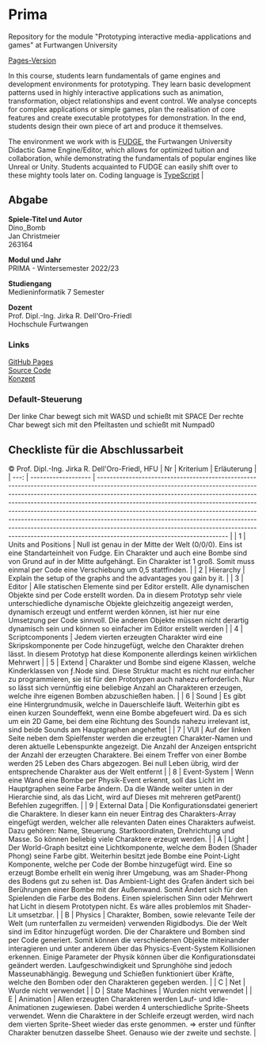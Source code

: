 # Prima

Repository for the module "Prototyping interactive media-applications and games" at Furtwangen University

[Pages-Version](https://jirkadelloro.github.io/Prima/)

In this course, students learn fundamentals of game engines and development environments for prototyping. They learn basic development patterns used in highly interactive applications such as animation, transformation, object relationships and event control. We analyse concepts for complex applications or simple games, plan the realisation of core features and create executable prototypes for demonstration. In the end, students design their own piece of art and produce it themselves.

The environment we work with is [FUDGE](https://jirkadelloro.github.io/FUDGE), the Furtwangen University Didactic Game Engine/Editor, which allows for optimized tuition and collaboration, while demonstrating the fundamentals of popular engines like Unreal or Unity. Students acquainted to FUDGE can easily shift over to these mighty tools later on. Coding language is [TypeScript](https://typescriptlang.org)
|

## Abgabe

**Spiele-Titel und Autor**<br>
Dino_Bomb<br>
Jan Christmeier<br>
263164

**Modul und Jahr**<br>
PRIMA - Wintersemester 2022/23<br>

**Studiengang**<br>
Medieninformatik 7 Semester<br>

**Dozent**<br>
Prof. Dipl.-Ing. Jirka R. Dell'Oro-Friedl<br>
Hochschule Furtwangen<br>

### Links

[GitHub Pages](https://pretteter.github.io/PRIMA_JAN/Abgabe/index)<br>
[Source Code](https://github.com/pretteter/PRIMA_JAN/tree/main/Abgabe/Script/Source)<br>
[Konzept](https://github.com/pretteter/PRIMA_JAN/blob/main/Abgabe/Design_Document_Christmeier_Jan_PRIMA_MIB_WS_2022-2023.pdf)<br>

### Default-Steuerung
Der linke Char bewegt sich mit WASD und schießt mit SPACE
Der rechte Char bewegt sich mit den Pfeiltasten und schießt mit Numpad0

## Checkliste für die Abschlussarbeit

© Prof. Dipl.-Ing. Jirka R. Dell'Oro-Friedl, HFU
| Nr | Kriterium | Erläuterung |
| ---: | ------------------- | ----------------------------------------------------------------------------------------------------------------------------------------------------------------------------------------------------------------------------------------------------------------------------------------------------------------------------------------------------------------------------------------------------------------------------------------------------------------------------------------------------------------------------------------------------------------------------------------------------------- |
| 1 | Units and Positions | Null ist genau in der Mitte der Welt (0/0/0). Eins ist eine Standarteinheit von Fudge. Ein Charakter und auch eine Bombe sind von Grund auf in der Mitte aufgehängt. Ein Charakter ist 1 groß. Somit muss einmal per Code eine Verschiebung um 0,5 stattfinden. |
| 2 | Hierarchy | Explain the setup of the graphs and the advantages you gain by it. |
| 3 | Editor | Alle statischen Elemente sind per Editor erstellt. Alle dynamischen Objekte sind per Code erstellt worden. Da in diesem Prototyp sehr viele unterschiedliche dynamische Objekte gleichzeitig angezeigt werden, dynamisch erzeugt und entfernt werden können, ist hier nur eine Umsetzung per Code sinnvoll. Die anderen Objekte müssen nicht derartig dynamisch sein und können so einfacher im Editor erstellt werden |
| 4 | Scriptcomponents | Jedem vierten erzeugten Charakter wird eine Skripskomponente per Code hinzugefügt, welche den Charakter drehen lässt. In diesem Prototyp hat diese Komponente allerdings keinen wirklichen Mehrwert |
| 5 | Extend | Charakter und Bombe sind eigene Klassen, welche Kinderklassen von ƒ.Node sind. Diese Struktur macht es nicht nur einfacher zu programmieren, sie ist für den Prototypen auch nahezu erforderlich. Nur so lässt sich vernünftig eine beliebige Anzahl an Charakteren erzeugen, welche ihre eigenen Bomben abzuschießen haben. |
| 6 | Sound | Es gibt eine Hintergrundmusik, welche in Dauerschleife läuft. Weiterhin gibt es einen kurzen Soundeffekt, wenn eine Bombe abgefeuert wird. Da es sich um ein 2D Game, bei dem eine Richtung des Sounds nahezu irrelevant ist, sind beide Sounds am Hauptgraphen angeheftet |
| 7 | VUI | Auf der linken Seite neben dem Spielfenster werden die erzeugten Charakter-Namen und deren aktuelle Lebenspunkte angezeigt. Die Anzahl der Anzeigen entspricht der Anzahl der erzeugten Charaktere. Bei einem Treffer von einer Bombe werden 25 Leben des Chars abgezogen. Bei null Leben übrig, wird der entsprechende Charakter aus der Welt entfernt |
| 8 | Event-System | Wenn eine Wand eine Bombe per Physik-Event erkennt, soll das Licht im Hauptgraphen seine Farbe ändern. Da die Wände weiter unten in der Hierarchie sind, als das Licht, wird auf Dieses mit mehreren getParent() Befehlen zugegriffen. |
| 9 | External Data | Die Konfigurationsdatei generiert die Charaktere. In dieser kann ein neuer Eintrag des Charakters-Array eingefügt werden, welcher alle relevanten Daten eines Charakters aufweist. Dazu gehören: Name, Steuerung. Startkoordinaten, Drehrichtung und Masse. So können beliebig viele Charaktere erzeugt werden. |
| A | Light | Der World-Graph besitzt eine Lichtkomponente, welche dem Boden (Shader Phong) seine Farbe gibt. Weiterhin besitzt jede Bombe eine Point-Light Komponente, welche per Code der Bombe hinzugefügt wird. Eine so erzeugt Bombe erhellt ein wenig ihrer Umgebung, was am Shader-Phong des Bodens gut zu sehen ist. Das Ambient-Light des Grafen ändert sich bei Berührungen einer Bombe mit der Außenwand. Somit Ändert sich für den Spielenden die Farbe des Bodens. Einen spielerischen Sinn oder Mehrwert hat Licht in diesem Prototypen nicht. Es wäre alles problemlos mit Shader-Lit umsetzbar. |
| B | Physics | Charakter, Bomben, sowie relevante Teile der Welt (um runterfallen zu vermeiden) verwenden Rigidbodys. Die der Welt sind im Editor hinzugefügt worden. Die der Charaktere und Bomben sind per Code generiert. Somit können die verschiedenen Objekte miteinander interagieren und unter anderem über das Physics-Event-System Kollisionen erkennen. Einige Parameter der Physik können über die Konfigurationsdatei geändert werden. Laufgeschwindigkeit und Sprunghöhe sind jedoch Masseunabhängig. Bewegung und Schießen funktioniert über Kräfte, welche den Bomben oder den Charakteren gegeben werden. |
| C | Net | Wurde nicht verwendet |
| D | State Machines | Wurden nicht verwendet |
| E | Animation | Allen erzeugten Charakteren werden Lauf- und Idle-Animationen zugewiesen. Dabei werden 4 unterschiedliche Sprite-Sheets verwendet. Wenn die Charaktere in der Schleife erzeugt werden, wird nach dem vierten Sprite-Sheet wieder das erste genommen. => erster und fünfter Charakter benutzen dasselbe Sheet. Genauso wie der zweite und sechste. |

